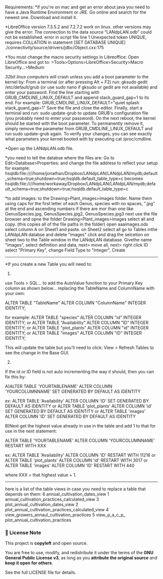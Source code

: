 Requirements:
*if you're on mac and get an error about java you need to have a Java Runtime Environment or JRE.  Go online and search for the newest one.  Download and install it.

*LibreOffice version 7.3.5.2 and 7.2.7.2 work on linux.  other versions may give the error: The connection to the data source “LANdpLAN.odb” could not be established.  error in script file line 1 Unexpected token  UNIQUE, requires COLLATION in statement [SET DATABASE UNIQUE] ./connectivity/source/drivers/jdbc/Object.cxx:175

﻿*You must change the macro security settings in Libreoffice:
	Open LibreOffice and got to:
	>Tools>Options>LibreOffice>Security>Macro Security...>Medium

*32bit linux computers* will crash unless you add a boot parameter to the kernel by:
	From a terminal (or after pressing Alt + F2) run:
	gksudo gedit /etc/default/grub
	(or use sudo nano if gksudo or gedit are not available) and enter your password.
	Find the line starting with GRUB_CMDLINE_LINUX_DEFAULT and append stack_guard_gap=1 to its end. For example:
	GRUB_CMDLINE_LINUX_DEFAULT="quiet splash stack_guard_gap=1"
	Save the file and close the editor.
	Finally, start a terminal and run:
	sudo update-grub
	to update GRUB's configuration file (you probably need to enter your password).
	On the next reboot, the kernel should be started with the boot parameter. To permanently remove it, simply remove the parameter from GRUB_CMDLINE_LINUX_DEFAULT and run sudo update-grub again.
	To verify your changes, you can see exactly what parameters your kernel booted with by executing cat /proc/cmdline.

*Open up the LANdpLAN.odb file.

*you need to tell the databse where the files are:  Go to Edit>Database>Properties: and change the file address to reflect your setup
  for example:
  hsqldb:file:////home/jonathan/Dropbox/LANdpLAN/LANdpLAN/mydb;default_schema=true;shutdown=true;hsqldb.default_table_type=c
  becomes
  hsqldb:file:////home/workaway/Dropbox/LANdpLAN/LANdpLAN/mydb;default_schema=true;shutdown=true;hsqldb.default_table_type=c


*to add images: to the Drawing>Plant_images>images folder.  Name them using caps for the first letter of each Genus, species with no spaces, ".jpg" at the end and ascending numbers if there are mor than one like GenusSpecies.jpg, GenusSpecies.jpg2, GenusSpecies.jpg3
next use the file browser and opne the folder Drawing>Plant_images>images
select all and copy.  (this copies all of the file paths in the folder)
open aaaimages.ods
select column A on Sheet1 and paste.
on Sheet2 select all
go to Tables inthe LANdpLAN databse and delete "images"
click and drag the selcetion on sheet two to the Table window in the LANdpLAN database.
Givethe name "images", select definition and data, next> move all, next> right click ID select "Primary Key", change Field Type to "Integer", Create


*********************************************************************************
*If you create a new Table you will need to:

1)
use Tools > SQL... to add the AutoValue function to your Primary Key column as shown below...
replacing the TableName and ColumnName with your own:

ALTER TABLE "TableName" ALTER COLUMN "ColumnName" INTEGER IDENTITY;

for example:
ALTER TABLE "species" ALTER COLUMN "id" INTEGER IDENTITY;
or
ALTER TABLE "Availability" ALTER COLUMN "ID" INTEGER IDENTITY;
or
ALTER TABLE "plot_plants" ALTER COLUMN "id" INTEGER IDENTITY;
or
ALTER TABLE "images" ALTER COLUMN "ID" INTEGER IDENTITY;

This will update the table but you'll need to click: View > Refresh Tables to see the change in the Base GUI. 

2)
If the id or ID field is not auto incrementing the way it should, then you can fix this by:

A)ALTER TABLE 'YOURTABLENAME' ALTER COLUMN 'YOURCOLUMNNAME' SET GENERATED BY DEFAULT AS IDENTITY

ex:
ALTER TABLE 'Availability' ALTER COLUMN 'ID' SET GENERATED BY DEFAULT AS IDENTITY
or
ALTER TABLE 'plot_plants' ALTER COLUMN 'id' SET GENERATED BY DEFAULT AS IDENTITY
or
ALTER TABLE 'images' ALTER COLUMN 'ID' SET GENERATED BY DEFAULT AS IDENTITY

B)Next get the highest value already in use in the table and add 1 to that for use in the next statement:

ALTER TABLE 'YOURTABLENAME' ALTER COLUMN 'YOURCOLUMNNAME' RESTART WITH XXX

ex:
ALTER TABLE 'Availability' ALTER COLUMN 'ID' RESTART WITH 11216
or
ALTER TABLE 'plot_plants' ALTER COLUMN 'id' RESTART WITH 3017
or
ALTER TABLE 'images' ALTER COLUMN 'ID' RESTART WITH 440

where XXX = that highest value + 1.
*********************************************************************************

here is a list of the table views in case you need to replace a table that depends on them:
 6 annual_cultivation_dates_view
 1 annual_cultivation_practices_calculated_view
 3 plot_annual_cultivation_dates_view
 2 plot_annual_cultivation_practices_calculated_view
 4 view_growers_annaul_cultivation_practices
 5 view_p_a_c_p_    plot_annual_cultivation_practices


### 🌱 License Note

This project is **copyleft** and open source.

You are free to use, modify, and redistribute it under the terms of the **GNU General Public License v3**, as long as you **attribute the original source** and **keep it open for others**.

See the full LICENSE file for details.